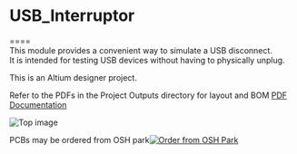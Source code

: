 # USB_Interruptor
====   
This module provides a convenient way to simulate a USB disconnect.  
It is intended for testing USB devices without having to physically unplug.  

This is an Altium designer project.  

Refer to the PDFs in the Project Outputs directory for layout and BOM
<a href="https://github.com/podonoghue/USB_Interruptor/blob/master/Hardware/Project Outputs for USB_Interruptor/USB_Interruptor.PDF">PDF Documentation</img></a>

![Top image](https://raw.githubusercontent.com/podonoghue/USB_Interruptor/master/Hardware/Top.png "Top Board Image")

PCBs may be ordered from OSH park<a href="https://oshpark.com/shared_projects/xhDnOAQs"><img src="https://oshpark.com/assets/badge-5b7ec47045b78aef6eb9d83b3bac6b1920de805e9a0c227658eac6e19a045b9c.png" alt="Order from OSH Park"></img></a>

